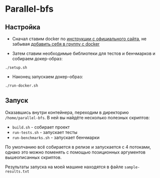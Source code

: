 # Parallel-bfs

## Настройка
* Сначал ставим docker по [инструкции с официального сайта](https://docs.docker.com/engine/install/),
  не забывая [добавить себя в группу с docker](https://docs.docker.com/engine/install/linux-postinstall/)

* Затем ставим необходимые библиотеки для тестов и бенчмарков и собираем докер-образ:
```shell
./setup.sh
```

* Наконец запускаем докер-образ:
```shell
./run-docker.sh
```

## Запуск
Оказавшись внутри контейнера, переходим в директорию `/home/parallel-bfs`. В ней вы найдёте несколько полезных скриптов:

* `build.sh` - собирает проект
* `run-tests.sh` - запускает тесты
* `run-benchmarks.sh` - запускает бенчмарки

По умолчанию всё собирается в релизе и запускается с 4 потоками, однако это можно поменять с помощью позиционных аргументов вышеописанных скриптов.

Результаты запуска на моей машине находятся в файле `sample-results.txt`

